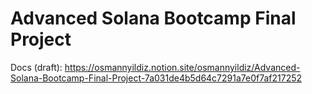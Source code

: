 # Advanced Solana Bootcamp Final Project

Docs (draft): <https://osmannyildiz.notion.site/osmannyildiz/Advanced-Solana-Bootcamp-Final-Project-7a031de4b5d64c7291a7e0f7af217252>
